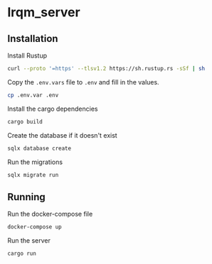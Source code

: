 # lrqm_server

## Installation

Install Rustup
```bash
curl --proto '=https' --tlsv1.2 https://sh.rustup.rs -sSf | sh
```

Copy the `.env.vars` file to `.env` and fill in the values.
```bash
cp .env.var .env
```

Install the cargo dependencies
```bash
cargo build
```

Create the database if it doesn't exist
```bash
sqlx database create
```

Run the migrations
```bash
sqlx migrate run
```

## Running

Run the docker-compose file
```bash
docker-compose up
```

Run the server
```bash
cargo run
```
